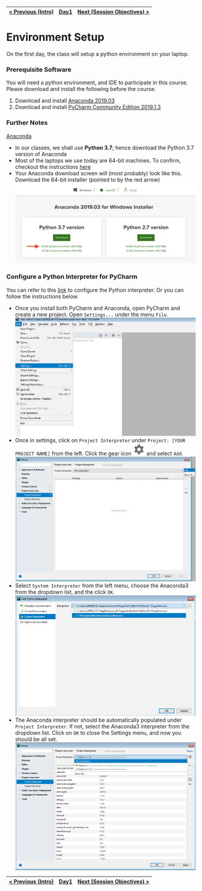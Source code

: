 | [< Previous (Intro)](../README.md)  | [Day1](../README.md)| [Next (Session Objectives) >](SessionObjectives.md) |
|----|----|----|
# Environment Setup

On the first day, the class will setup a python environment on your laptop.

### Prerequisite Software

You will need a python environment, and IDE to participate in this course. Please download and install the following
before the course.

1. Download and install [Anaconda 2019.03](https://repo.anaconda.com/archive/Anaconda3-2019.03-Windows-x86_64.exe)
2. Download and install [PyCharm Community Edition 2019.1.3](https://www.jetbrains.com/pycharm/download/)


### Further Notes

<u>Anaconda</u>

- In our classes, we shall use **Python 3.7**; hence download the Python 3.7 version of Anaconda
- Most of the laptops we use today are 64-bit machines. To confirm, checkout the instructions [here](https://support.microsoft.com/en-us/help/827218/how-to-determine-whether-a-computer-is-running-a-32-bit-version-or-64-bit-version-of-the-windows-operating-system)
- Your Anaconda download screen will (most probably) look like this. Download the 64-bit installer (pointed to by the red arrow)
![ana440_64_win](images/anaconda_3.7_win64.png)

### Configure a Python Interpreter for PyCharm

You can refer to this [link](https://www.jetbrains.com/help/pycharm/configuring-python-interpreter.html) 
to configure the Python interpreter. Or you can follow the instructions below.
- Once you install both PyCharm and Anaconda, open PyCharm and create a new project. Open `Settings...` 
under the menu `File`.
![settings](images/settings.png)
- Once in settings, click on `Project Interpreter` under `Project: [YOUR PROJECT NAME]` from the left.
Click the gear icon ![gear](images/icons.general.gearPlain.svg@2x.png) and select `Add`.
![project_interpreter](images/project_interpreter.png)
- Select `System Interpreter` from the left menu, choose the Anaconda3 from the dropdown list, and the click `OK`.
![conda_interpreter](images/add_project_interpreter.png)
- The Anaconda interpreter should be automatically populated under `Project Interpreter`. If not, select the 
Anaconda3 interpreter from the dropdown list. Click on `OK` to close the Settings menu, and now you should be all set.
![select_interpreter](images/select_project_interpreter.png)


| [< Previous (Intro)](../README.md) | [Day1](../README.md) | [Next (Session Objectives) >](SessionObjectives.md) |
| ---- | ---- | ---- |
